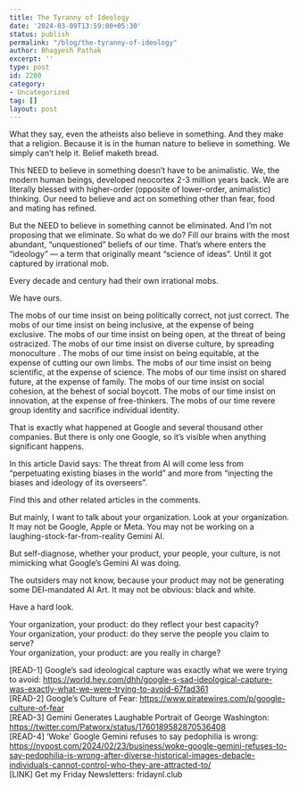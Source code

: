 ```yaml
---
title: The Tyranny of Ideology
date: '2024-03-09T13:59:00+05:30'
status: publish
permalink: "/blog/the-tyranny-of-ideology"
author: Bhagyesh Pathak
excerpt: ''
type: post
id: 2200
category:
- Uncategorized
tag: []
layout: post
---
```


What they say, even the atheists also believe in something. And they make that a religion. Because it is in the human nature to believe in something. We simply can’t help it. Belief maketh bread.

This NEED to believe in something doesn’t have to be animalistic. We, the modern human beings, developed neocortex 2-3 million years back. We are literally blessed with higher-order (opposite of lower-order, animalistic) thinking. Our need to believe and act on something other than fear, food and mating has refined.

But the NEED to believe in something cannot be eliminated. And I’m not proposing that we eliminate. So what do we do? Fill our brains with the most abundant, “unquestioned” beliefs of our time. That’s where enters the “ideology” — a term that originally meant “science of ideas”. Until it got captured by irrational mob.

Every decade and century had their own irrational mobs.

We have ours.

The mobs of our time insist on being politically correct, not just correct. The mobs of our time insist on being inclusive, at the expense of being exclusive. The mobs of our time insist on being open, at the threat of being ostracized. The mobs of our time insist on diverse culture, by spreading monoculture . The mobs of our time insist on being equitable, at the expense of cutting our own limbs. The mobs of our time insist on being scientific, at the expense of science. The mobs of our time insist on shared future, at the expense of family. The mobs of our time insist on social cohesion, at the behest of social boycott. The mobs of our time insist on innovation, at the expense of free-thinkers. The mobs of our time revere group identity and sacrifice individual identity.

That is exactly what happened at Google and several thousand other companies. But there is only one Google, so it’s visible when anything significant happens.

In this article David says: The threat from AI will come less from “perpetuating existing biases in the world” and more from “injecting the biases and ideology of its overseers”.

Find this and other related articles in the comments.

But mainly, I want to talk about your organization. Look at your organization. It may not be Google, Apple or Meta. You may not be working on a laughing-stock-far-from-reality Gemini AI.

But self-diagnose, whether your product, your people, your culture, is not mimicking what Google’s Gemini AI was doing.

The outsiders may not know, because your product may not be generating some DEI-mandated AI Art. It may not be obvious: black and white.

Have a hard look.

Your organization, your product: do they reflect your best capacity?  
Your organization, your product: do they serve the people you claim to serve?  
Your organization, your product: are you really in charge?

\[READ-1\] Google’s sad ideological capture was exactly what we were trying to avoid: https://world.hey.com/dhh/google-s-sad-ideological-capture-was-exactly-what-we-were-trying-to-avoid-67fad361  
\[READ-2\] Google’s Culture of Fear: https://www.piratewires.com/p/google-culture-of-fear  
\[READ-3\] Gemini Generates Laughable Portrait of George Washington: https://twitter.com/Patworx/status/1760189582870536408  
\[READ-4\] ‘Woke’ Google Gemini refuses to say pedophilia is wrong: https://nypost.com/2024/02/23/business/woke-google-gemini-refuses-to-say-pedophilia-is-wrong-after-diverse-historical-images-debacle-individuals-cannot-control-who-they-are-attracted-to/  
\[LINK\] Get my Friday Newsletters: fridaynl.club